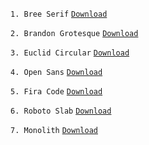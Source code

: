 ```1. Bree Serif``` [`Download`](https://fonts.google.com/specimen/Bree+Serif?query=bree+serif)

```2. Brandon Grotesque``` [`Download`](https://drive.google.com/file/d/1c898dkiTG7YU8kpDDgp5EhQafPwwtJ4U/view?usp=sharing)

```3. Euclid Circular``` [`Download`](https://drive.google.com/file/d/1sj88zpu-ivZ5-CqC4TYjTcNS4Un4V-fp/view?usp=sharing)

```4. Open Sans``` [`Download`](https://fonts.google.com/specimen/Open+Sans?query=open+sans)

```5. Fira Code``` [`Download`](https://fonts.google.com/specimen/Fira+Code?query=fira+code)

```6. Roboto Slab``` [`Download`](https://fonts.google.com/specimen/Roboto+Slab?query=roboto)

```7. Monolith``` [`Download`](https://drive.google.com/file/d/1T1vX6zZkHnRpxIymYh8pygEnJhTpvzpi/view?usp=sharing)
